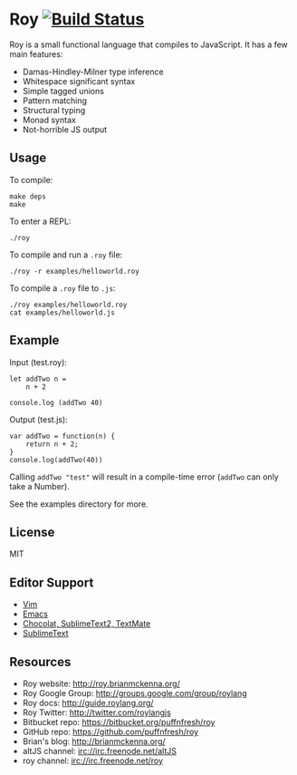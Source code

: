 # Roy [![Build Status](https://travis-ci.org/puffnfresh/roy.png?branch=master)](https://travis-ci.org/puffnfresh/roy)
Roy is a small functional language that compiles to JavaScript. It has a few main features:

* Damas-Hindley-Milner type inference
* Whitespace significant syntax
* Simple tagged unions
* Pattern matching
* Structural typing
* Monad syntax
* Not-horrible JS output

## Usage
To compile:

    make deps
    make

To enter a REPL:

    ./roy

To compile and run a `.roy` file:

    ./roy -r examples/helloworld.roy

To compile a `.roy` file to `.js`:

    ./roy examples/helloworld.roy
    cat examples/helloworld.js

## Example
Input (test.roy):

```roy
let addTwo n =
    n + 2

console.log (addTwo 40)
```

Output (test.js):

```roy
var addTwo = function(n) {
    return n + 2;
}
console.log(addTwo(40))
```

Calling `addTwo "test"` will result in a compile-time error (`addTwo` can only take a Number).

See the examples directory for more.

## License
MIT

## Editor Support
* [Vim](https://github.com/jb55/Vim-Roy)
* [Emacs](https://github.com/folone/roy-mode)
* [Chocolat, SublimeText2, TextMate](https://github.com/paulmillr/roy.tmbundle)
* [SublimeText](https://github.com/joneshf/sublime-roy)

## Resources
* Roy website: http://roy.brianmckenna.org/
* Roy Google Group: http://groups.google.com/group/roylang
* Roy docs: http://guide.roylang.org/
* Roy Twitter: http://twitter.com/roylangjs
* Bitbucket repo: https://bitbucket.org/puffnfresh/roy
* GitHub repo: https://github.com/puffnfresh/roy
* Brian's blog: http://brianmckenna.org/
* altJS channel: [irc://irc.freenode.net/altJS](irc://irc.freenode.net/#altJS)
* roy channel: [irc://irc.freenode.net/roy](irc://irc.freenode.net/#roy)
